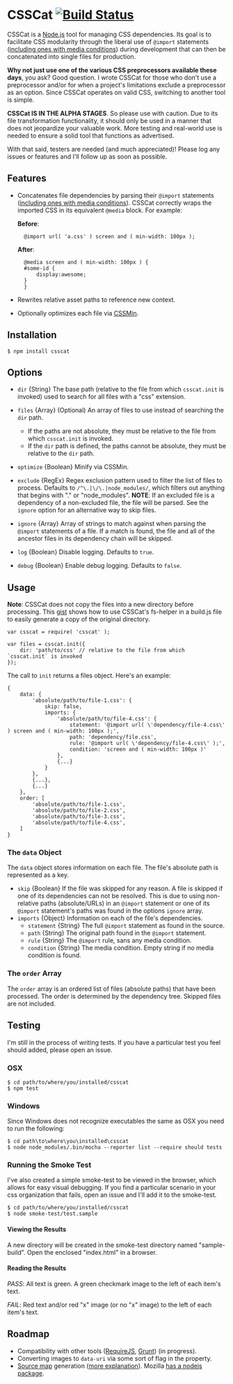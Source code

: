 # CSSCat [![Build Status](https://travis-ci.org/ryanfitzer/csscat.png?branch=master)](https://travis-ci.org/ryanfitzer/csscat) #

CSSCat is a [Node.js][nodejs] tool for managing CSS dependencies. Its goal is to facilitate CSS modularity through the liberal use of `@import` statements ([including ones with media conditions][mqs]) during development that can then be concatenated into single files for production.

**Why not just use one of the various CSS preprocessors available these days**, you ask? Good question. I wrote CSSCat for those who don't use a preprocessor and/or for when a project's limitations exclude a preprocessor as an option. Since CSSCat operates on valid CSS, switching to another tool is simple.

**CSSCat IS IN THE ALPHA STAGES**. So please use with caution. Due to its file transformation functionality, it should only be used in a manner that does not jeopardize your valuable work. More testing and real-world use is needed to ensure a solid tool that functions as advertised.

With that said, testers are needed (and much appreciated)! Please log any issues or features and I'll follow up as soon as possible.


## Features ##

- Concatenates file dependencies by parsing their `@import` statements ([including ones with media conditions][mqs]). CSSCat correctly wraps the imported CSS in its equivalent `@media` block. For example:

    **Before**:

        @import url( 'a.css' ) screen and ( min-width: 100px );


    **After**:

        @media screen and ( min-width: 100px ) {
        #some-id {
            display:awesome;
        }       
        }

- Rewrites relative asset paths to reference new context.
- Optionally optimizes each file via [CSSMin][CSSMin].


## Installation ##

    $ npm install csscat


## Options ##

- `dir` {String} The base path (relative to the file from which `csscat.init` is invoked) used to search for all files with a "css" extension.

- `files` {Array} (Optional) An array of files to use instead of searching the `dir` path.   

    - If the paths are not absolute, they must be relative to the file from which `csscat.init` is invoked.
    - If the `dir` path is defined, the paths cannot be absolute, they must be relative to the `dir` path.

- `optimize` {Boolean} Minify via CSSMin.

- `exclude` {RegEx} Regex exclusion pattern used to filter the list of files to process. Defaults to `/^\.|\/\.|node_modules/`, which filters out anything that begins with "." or "node_modules". **NOTE**: If an excluded file is a dependency of a non-excluded file, the file will be parsed. See the `ignore` option for an alternative way to skip files.

- `ignore` {Array} Array of strings to match against when parsing the `@import` statements of a file. If a match is found, the file and all of the ancestor files in its dependency chain will be skipped.

- `log` {Boolean} Disable logging. Defaults to `true`.

- `debug` {Boolean} Enable debug logging. Defaults to `false`.


## Usage ##

**Note**: CSSCat does not copy the files into a new directory before processing. This [gist][copy-files] shows how to use CSSCat's fs-helper in a build.js file to easily generate a copy of the original directory.

    var csscat = require( 'csscat' );
    
    var files = csscat.init({
        dir: 'path/to/css' // relative to the file from which `csscat.init` is invoked
    });
    

The call to `init` returns a files object. Here's an example:

    {
        data: {
            'absolute/path/to/file-1.css': {
                skip: false,
                imports: {
                    'absolute/path/to/file-4.css': {
                        statement: '@import url( \'dependency/file-4.css\' ) screen and ( min-width: 100px );',
                        path: 'dependency/file.css',
                        rule: '@import url( \'dependency/file-4.css\' );',
                        condition: 'screen and ( min-width: 100px )'
                    },
                    {...}
                }
            },
            {...},
            {...}
        },
        order: [
            'absolute/path/to/file-1.css',
            'absolute/path/to/file-2.css',
            'absolute/path/to/file-3.css',
            'absolute/path/to/file-4.css',
        ]
    }

### The `data` Object ###

The `data` object stores information on each file. The file's absolute path is represented as a key.

- `skip` {Boolean} If the file was skipped for any reason. A file is skipped if one of its dependencies can not be resolved. This is due to using non-relative paths (absolute/URLs) in an `@import` statement or one of its `@import` statement's paths was found in the options `ignore` array.
- `imports` {Object} Information on each of the file's dependencies.
    - `statement` {String} The full `@import` statement as found in the source.
    - `path` {String} The original path found in the `@import` statement.
    - `rule` {String} The `@import` rule, sans any media condition.
    - `condition` {String} The media condition. Empty string if no media condition is found.

### The `order` Array ###

The `order` array is an ordered list of files (absolute paths) that have been processed. The order is determined by the dependency tree. Skipped files are not included.


## Testing ##

I'm still in the process of writing tests. If you have a particular test you feel should added, please open an issue.

### OSX ###

    $ cd path/to/where/you/installed/csscat
    $ npm test

### Windows ###

Since Windows does not recognize executables the same as OSX you need to run the following:

    $ cd path\to\where\you\installed\csscat
    $ node node_modules/.bin/mocha --reporter list --require should tests

### Running the Smoke Test ###

I've also created a simple smoke-test to be viewed in the browser, which allows for easy visual debugging. If you find a particular scenario in your css organization that fails, open an issue and I'll add it to the smoke-test.

    $ cd path/to/where/you/installed/csscat
    $ node smoke-test/test.sample

#### Viewing the Results ####

A new directory will be created in the smoke-test directory named "sample-build". Open the enclosed "index.html" in a browser.

#### Reading the Results ####

*PASS*: All text is green. A green checkmark image to the left of each item's text.

*FAIL*: Red text and/or red "x" image (or no "x" image) to the left of each item's text.


## Roadmap ##

- Compatibility with other tools ([RequireJS][requirejs], [Grunt][grunt]) (in progress).
- Converting images to `data-uri` via some sort of flag in the property.
- [Source map][source-maps-html5rocks] generation ([more explanation][source-maps-snugug]). Mozilla [has a nodejs package][moz-source-map].


[nodejs]: http://nodejs.org/
[mqs]: http://www.w3.org/TR/css3-mediaqueries/#media0
[copy-files]: https://gist.github.com/ryanfitzer/5202101
[CSSMin]: https://github.com/yui/ycssmin
[requirejs]: http://requirejs.org/
[grunt]: http://gruntjs.com/
[data-uri]:https://developer.mozilla.org/en-US/docs/data_URIs
[source-maps-html5rocks]:http://www.html5rocks.com/en/tutorials/developertools/sourcemaps/
[moz-source-map]: https://github.com/mozilla/source-map
[source-maps-snugug]:http://snugug.com/musings/debugging-sass-source-maps
